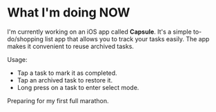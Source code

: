 # What I'm doing NOW

I'm currently working on an iOS app called **Capsule**.
It's a simple to-do/shopping list app that allows you to track your tasks easily.
The app makes it convenient to reuse archived tasks.

Usage:

- Tap a task to mark it as completed.
- Tap an archived task to restore it.
- Long press on a task to enter select mode.


Preparing for my first full marathon.